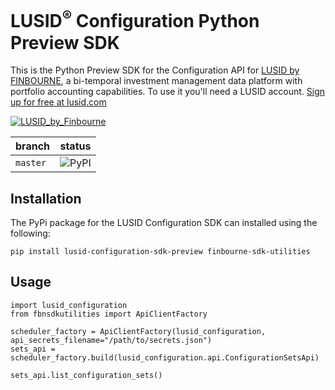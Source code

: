 # LUSID<sup>®</sup> Configuration Python Preview SDK
This is the Python Preview SDK for the Configuration API for [LUSID by FINBOURNE](https://www.finbourne.com/lusid-technology), a bi-temporal investment management data platform with portfolio accounting capabilities. To use it you'll need a LUSID account. [Sign up for free at lusid.com](https://www.lusid.com/app/signup)

<a href="https://www.lusid.com/app/signup"><img src="https://content.finbourne.com/LUSID_repo.png" alt="LUSID_by_Finbourne"></a>

| branch | status |
| --- | --- |
| `master` |  ![PyPI](https://img.shields.io/pypi/v/lusid-configuration-sdk-preview?color=blue)

## Installation

The PyPi package for the LUSID Configuration SDK can installed using the following:

```
pip install lusid-configuration-sdk-preview finbourne-sdk-utilities
```

## Usage

```
import lusid_configuration
from fbnsdkutilities import ApiClientFactory

scheduler_factory = ApiClientFactory(lusid_configuration, api_secrets_filename="/path/to/secrets.json")
sets_api = scheduler_factory.build(lusid_configuration.api.ConfigurationSetsApi)

sets_api.list_configuration_sets()
```
